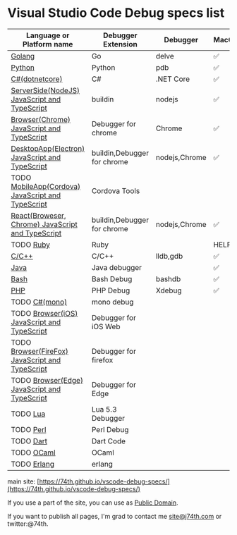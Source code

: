 <!-- vim: ts=2 sw=2 expandtab
-->
# Visual Studio Code Debug specs list

|Language or Platform name|Debugger Extension|Debugger|MacOS|Windows|Linux|
|---|---|---|---|---|---|
|[Golang](./golang)|Go|delve|✅|✅|✅|
|[Python](./python)|Python|pdb|✅|✅|✅|
|[C#(dotnetcore)](./csharp)|C#|.NET Core|✅|✅|✅|
|[ServerSide(NodeJS) JavaScript and TypeScript](./javascript)|buildin|nodejs|✅|✅|✅|
|[Browser(Chrome) JavaScript and TypeScript](./javascript_chrome)|Debugger for chrome|Chrome|✅|✅|✅|
|[DesktopApp(Electron) JavaScript and TypeScript](./javascript_electron)|buildin,Debugger for chrome|nodejs,Chrome|✅|TODO|TODO|
|TODO [MobileApp(Cordova) JavaScript and TypeScript](./javascript_cordova)|Cordova Tools|||||
|[React(Broweser, Chrome) JavaScript and TypeScript](./javascript_react)|buildin,Debugger for chrome|nodejs,Chrome|✅|TODO|TODO|
|TODO [Ruby](./ruby)|Ruby||HELP|HELP|HELP|
|[C/C++](./cpp)|C/C++|lldb,gdb|✅|✅|✅|
|[Java](./java)|Java debugger||✅|HELP|✅|
|[Bash](./bash)|Bash Debug|bashdb|✅||✅|
|[PHP](./php)|PHP Debug|Xdebug|✅|✅|✅|
|TODO [C#(mono)](./csharp_mono)|mono debug|||||
|TODO [Browser(iOS) JavaScript and TypeScript](./javascript_ios)|Debugger for iOS Web|||||
|TODO [Browser(FireFox) JavaScript and TypeScript](./javascript_firefox)|Debugger for firefox|||||
|TODO [Browser(Edge) JavaScript and TypeScript](./javascript_edge)|Debugger for Edge|||||
|TODO [Lua](./Lua)|Lua 5.3 Debugger|||||
|TODO [Perl](./perl)|Perl Debug|||||
|TODO [Dart](./bash)|Dart Code|||||
|TODO [OCaml](./ocaml)|OCaml|||||
|TODO [Erlang](./erlang)|erlang|||||

main site: [https://74th.github.io/vscode-debug-specs/](https://74th.github.io/vscode-debug-specs/)

If you use a part of the site, you can use as [Public Domain](https://en.wikipedia.org/wiki/Public_domain).

If you want to publish all pages, I'm grad to contact me site@j74th.com or twitter:@74th.
